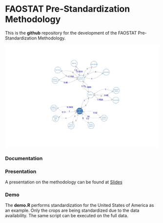# FAOSTAT Pre-Standardization Methodology


This is the **github** repository for the development of the FAOSTAT
Pre-Standardization Methodology.


![The Wheat Network](wheat_network.png?raw=true "Test")


### Documentation

### Presentation

A presentation on the methodology can be found at
[Slides](presentation/draft_presentation.pdf)

### Demo

The **demo.R** performs standardization for the United States of
America as an example. Only the crops are being standardized due to
the data availability. The same script can be executed on the full
data.
